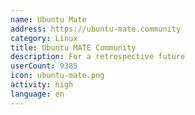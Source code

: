 ```yaml
---
name: Ubuntu Mate
address: https://ubuntu-mate.community
category: Linux
title: Ubuntu MATE Community
description: For a retrospective future
userCount: 9385
icon: ubuntu-mate.png
activity: high
language: en
---
```

